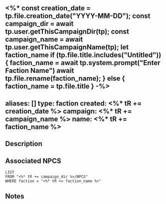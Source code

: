 <%*
	const creation_date = tp.file.creation_date("YYYY-MM-DD");
	const campaign_dir = await tp.user.getThisCampaignDir(tp);
	const campaign_name = await tp.user.getThisCampaignName(tp);
	let faction_name
	if (tp.file.title.includes("Untitled")) {
		faction_name = await tp.system.prompt("Enter Faction Name")
		await tp.file.rename(faction_name);
	} else {
		faction_name = tp.file.title
	}
-%>
---
aliases: []
type: faction
created: <%* tR += creation_date %>
campaign: <%* tR += campaign_name %>
name: <%* tR += faction_name %>
---

## Description


## Associated NPCS

```dataview
LIST
FROM "<%* tR += campaign_dir %>/NPCS"
WHERE faction = "<%* tR += faction_name %>"
```

## Notes